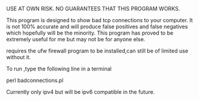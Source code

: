 USE AT OWN RISK. NO GUARANTEES THAT THIS PROGRAM WORKS.

This program is designed to show bad tcp connections to your computer.
It is not 100% accurate and will produce false positives and false negatives which hopefully will be the minority.
This program has proved to be extremely useful for me but may not be for anyone else.

requires the ufw firewall program to be installed,can still be of limited use without it.

To run ,type the following line in a terminal

perl badconnections.pl


Currently only ipv4 but will be ipv6 compatible in the future.
